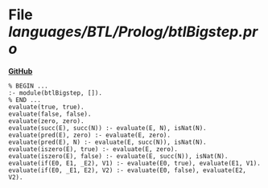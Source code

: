 # File _languages/BTL/Prolog/btlBigstep.pro_
**[GitHub](https://github.com/softlang/yas/blob/master/languages/BTL/Prolog/btlBigstep.pro)**
```
% BEGIN ...
:- module(btlBigstep, []).
% END ...
evaluate(true, true).
evaluate(false, false).
evaluate(zero, zero).
evaluate(succ(E), succ(N)) :- evaluate(E, N), isNat(N).
evaluate(pred(E), zero) :- evaluate(E, zero).
evaluate(pred(E), N) :- evaluate(E, succ(N)), isNat(N).
evaluate(iszero(E), true) :- evaluate(E, zero).
evaluate(iszero(E), false) :- evaluate(E, succ(N)), isNat(N).
evaluate(if(E0, E1, _E2), V1) :- evaluate(E0, true), evaluate(E1, V1).
evaluate(if(E0, _E1, E2), V2) :- evaluate(E0, false), evaluate(E2, V2).
```
